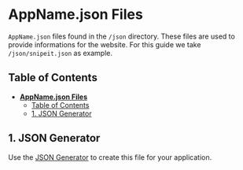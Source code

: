 # **AppName<span></span>.json Files**

 `AppName.json` files found in the `/json` directory. These files are used to provide informations for the website. For this guide we take `/json/snipeit.json` as example.

## Table of Contents

- [**AppName.json Files**](#appnamejson-files)
  - [Table of Contents](#table-of-contents)
  - [1. JSON Generator](#1-json-generator)

## 1. JSON Generator

Use the [JSON Generator](https://community-scripts.github.io/ProxmoxVE/json-editor) to create this file for your application.
